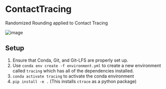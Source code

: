 # ContactTracing

Randomized Rounding applied to Contact Tracing

![image](https://user-images.githubusercontent.com/6325738/116792039-5ef21980-aa8c-11eb-97a2-06772fff12a7.png)

## Setup

1. Ensure that Conda, Git, and Git-LFS are properly set up.
2. Use `conda env create -f environment.yml` to create a new environment called `tracing` which has all of the dependencies installed.
3. `conda activate tracing` to activate the conda environment
4. `pip install -e .` (This installs `ctrace` as a python package)
